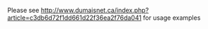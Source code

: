 Please see http://www.dumaisnet.ca/index.php?article=c3db6d72f1dd661d22f36ea2f76da041 for usage examples

